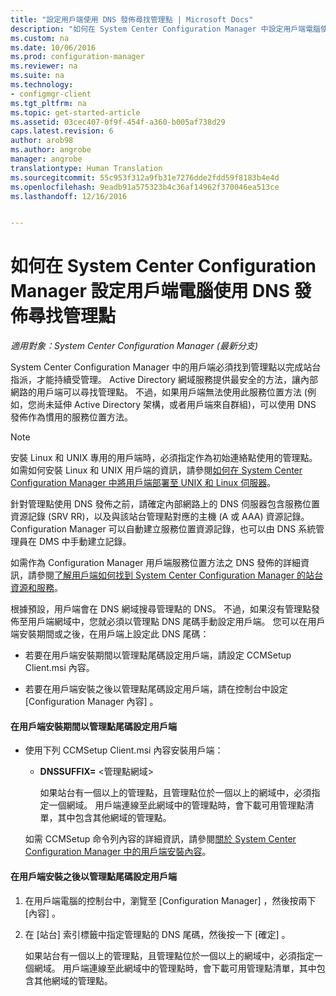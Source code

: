 ```yaml
---
title: "設定用戶端使用 DNS 發佈尋找管理點 | Microsoft Docs"
description: "如何在 System Center Configuration Manager 中設定用戶端電腦使用 DNS 發佈尋找管理點。"
ms.custom: na
ms.date: 10/06/2016
ms.prod: configuration-manager
ms.reviewer: na
ms.suite: na
ms.technology:
- configmgr-client
ms.tgt_pltfrm: na
ms.topic: get-started-article
ms.assetid: 03cec407-0f9f-454f-a360-b005af738d29
caps.latest.revision: 6
author: arob98
ms.author: angrobe
manager: angrobe
translationtype: Human Translation
ms.sourcegitcommit: 55c953f312a9fb31e7276dde2fdd59f8183b4e4d
ms.openlocfilehash: 9eadb91a575323b4c36af14962f370046ea513ce
ms.lasthandoff: 12/16/2016


---
```

# <a name="how-to-configure-client-computers-to-find-management-points-by-using-dns-publishing-in-system-center-configuration-manager"></a>如何在 System Center Configuration Manager 設定用戶端電腦使用 DNS 發佈尋找管理點

*適用對象：System Center Configuration Manager (最新分支)*

System Center Configuration Manager 中的用戶端必須找到管理點以完成站台指派，才能持續受管理。 Active Directory 網域服務提供最安全的方法，讓內部網路的用戶端可以尋找管理點。 不過，如果用戶端無法使用此服務位置方法 (例如，您尚未延伸 Active Directory 架構，或者用戶端來自群組)，可以使用 DNS 發佈作為慣用的服務位置方法。  

> [!NOTE]  
>  安裝 Linux 和 UNIX 專用的用戶端時，必須指定作為初始連絡點使用的管理點。 如需如何安裝 Linux 和 UNIX 用戶端的資訊，請參閱[如何在 System Center Configuration Manager 中將用戶端部署至 UNIX 和 Linux 伺服器](../../../core/clients/deploy/deploy-clients-to-unix-and-linux-servers.md)。  

 針對管理點使用 DNS 發佈之前，請確定內部網路上的 DNS 伺服器包含服務位置資源記錄 (SRV RR)，以及與該站台管理點對應的主機 (A 或 AAA) 資源記錄。 Configuration Manager 可以自動建立服務位置資源記錄，也可以由 DNS 系統管理員在 DMS 中手動建立記錄。  

 如需作為 Configuration Manager 用戶端服務位置方法之 DNS 發佈的詳細資訊，請參閱[了解用戶端如何找到 System Center Configuration Manager 的站台資源和服務](../../../core/plan-design/hierarchy/understand-how-clients-find-site-resources-and-services.md)。  

 根據預設，用戶端會在 DNS 網域搜尋管理點的 DNS。 不過，如果沒有管理點發佈至用戶端網域中，您就必須以管理點 DNS 尾碼手動設定用戶端。 您可以在用戶端安裝期間或之後，在用戶端上設定此 DNS 尾碼：  

-   若要在用戶端安裝期間以管理點尾碼設定用戶端，請設定 CCMSetup Client.msi 內容。  

-   若要在用戶端安裝之後以管理點尾碼設定用戶端，請在控制台中設定 [Configuration Manager 內容] 。  

#### <a name="to-configure-clients-for-a-management-point-suffix-during-client-installation"></a>在用戶端安裝期間以管理點尾碼設定用戶端  

-   使用下列 CCMSetup Client.msi 內容安裝用戶端：  

    -   **DNSSUFFIX=** &lt;管理點網域\>  

         如果站台有一個以上的管理點，且管理點位於一個以上的網域中，必須指定一個網域。 用戶端連線至此網域中的管理點時，會下載可用管理點清單，其中包含其他網域的管理點。  

     如需 CCMSetup 命令列內容的詳細資訊，請參閱[關於 System Center Configuration Manager 中的用戶端安裝內容](../../../core/clients/deploy/about-client-installation-properties.md)。  

#### <a name="to-configure-clients-for-a-management-point-suffix-after-client-installation"></a>在用戶端安裝之後以管理點尾碼設定用戶端  

1.  在用戶端電腦的控制台中，瀏覽至 [Configuration Manager] ，然後按兩下 [內容] 。  

2.  在 [站台]  索引標籤中指定管理點的 DNS 尾碼，然後按一下 [確定] 。  

     如果站台有一個以上的管理點，且管理點位於一個以上的網域中，必須指定一個網域。 用戶端連線至此網域中的管理點時，會下載可用管理點清單，其中包含其他網域的管理點。

